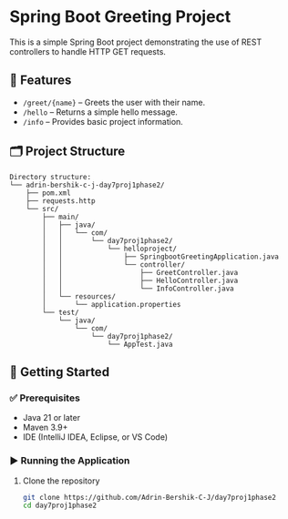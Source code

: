 # Spring Boot Greeting Project

This is a simple Spring Boot project demonstrating the use of REST controllers to handle HTTP GET requests.

## 📌 Features
- `/greet/{name}` – Greets the user with their name.
- `/hello` – Returns a simple hello message.
- `/info` – Provides basic project information.

## 🗂 Project Structure

```
Directory structure:
└── adrin-bershik-c-j-day7proj1phase2/
    ├── pom.xml
    ├── requests.http
    └── src/
        ├── main/
        │   ├── java/
        │   │   └── com/
        │   │       └── day7proj1phase2/
        │   │           └── helloproject/
        │   │               ├── SpringbootGreetingApplication.java
        │   │               └── controller/
        │   │                   ├── GreetController.java
        │   │                   ├── HelloController.java
        │   │                   └── InfoController.java
        │   └── resources/
        │       └── application.properties
        └── test/
            └── java/
                └── com/
                    └── day7proj1phase2/
                        └── AppTest.java
```


## 🚀 Getting Started

### ✅ Prerequisites
- Java 21 or later
- Maven 3.9+
- IDE (IntelliJ IDEA, Eclipse, or VS Code)

### ▶️ Running the Application
1. Clone the repository
   ```bash
   git clone https://github.com/Adrin-Bershik-C-J/day7proj1phase2
   cd day7proj1phase2
   

